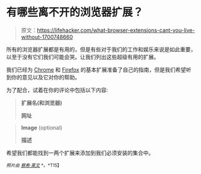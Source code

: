 # 有哪些离不开的浏览器扩展？

> 原文：<https://lifehacker.com/what-browser-extensions-cant-you-live-without-1700748660>

所有的浏览器扩展都是有用的，但是有些对于我们的工作和娱乐来说是如此重要，以至于没有它们我们可能会哭。让我们列出这些超级有用的扩展。



我们已经为 [Chrome](https://lifehacker.com/lifehacker-pack-for-chrome-our-list-of-essential-chrom-880863393) 和 [Firefox](http://lifehacker.com/lifehacker-pack-for-firefox-our-list-of-the-essential-896766794) 的基本扩展准备了自己的指南，但是我们希望听到你的意见以及它对你的帮助。

为了配合，试着在你的评论中包括以下内容:

> **扩展名(和浏览器)**
> 
> **网址**

> **Image** (optional)
> 
> **描述**

希望我们都能找到一两个扩展来添加到我们必须安装的集合中。

<small>*照片由*</small> [<small>*察希·莱文*</small>](https://www.flickr.com/photos/86979666@N00/6891191751/sizes/z/) <small>*。*T15】</small>